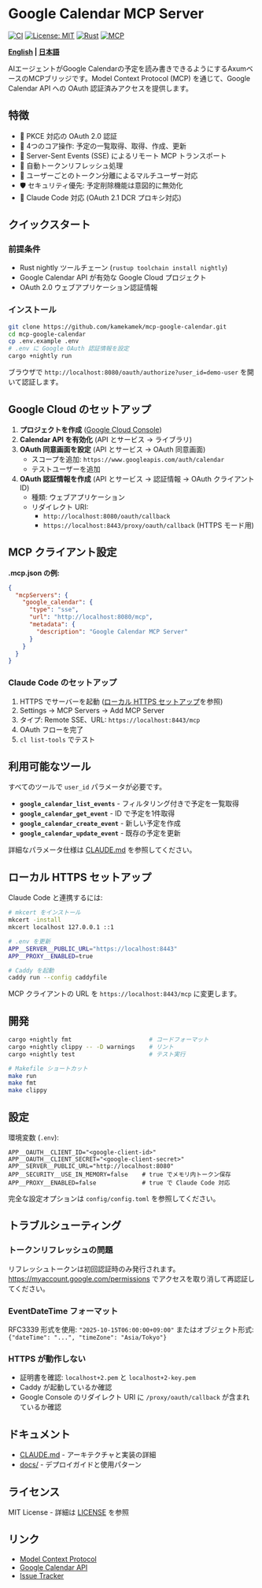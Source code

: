 # Google Calendar MCP Server

[![CI](https://github.com/kamekamek/mcp-google-calendar/workflows/CI/badge.svg)](https://github.com/kamekamek/mcp-google-calendar/actions/workflows/ci.yml)
[![License: MIT](https://img.shields.io/badge/License-MIT-blue.svg)](LICENSE)
[![Rust](https://img.shields.io/badge/rust-nightly-orange.svg)](https://www.rust-lang.org/)
[![MCP](https://img.shields.io/badge/MCP-0.8.1-green.svg)](https://modelcontextprotocol.io/)

**[English](README.md) | [日本語](README.ja.md)**

AIエージェントがGoogle Calendarの予定を読み書きできるようにするAxumベースのMCPブリッジです。Model Context Protocol (MCP) を通じて、Google Calendar API への OAuth 認証済みアクセスを提供します。

## 特徴

- 🔐 PKCE 対応の OAuth 2.0 認証
- 📅 4つのコア操作: 予定の一覧取得、取得、作成、更新
- 🚀 Server-Sent Events (SSE) によるリモート MCP トランスポート
- 🔄 自動トークンリフレッシュ処理
- 👥 ユーザーごとのトークン分離によるマルチユーザー対応
- 🛡️ セキュリティ優先: 予定削除機能は意図的に無効化
- 🔌 Claude Code 対応 (OAuth 2.1 DCR プロキシ対応)

## クイックスタート

### 前提条件

- Rust nightly ツールチェーン (`rustup toolchain install nightly`)
- Google Calendar API が有効な Google Cloud プロジェクト
- OAuth 2.0 ウェブアプリケーション認証情報

### インストール

```bash
git clone https://github.com/kamekamek/mcp-google-calendar.git
cd mcp-google-calendar
cp .env.example .env
# .env に Google OAuth 認証情報を設定
cargo +nightly run
```

ブラウザで `http://localhost:8080/oauth/authorize?user_id=demo-user` を開いて認証します。

## Google Cloud のセットアップ

1. **プロジェクトを作成** ([Google Cloud Console](https://console.cloud.google.com/))
2. **Calendar API を有効化** (API とサービス → ライブラリ)
3. **OAuth 同意画面を設定** (API とサービス → OAuth 同意画面)
   - スコープを追加: `https://www.googleapis.com/auth/calendar`
   - テストユーザーを追加
4. **OAuth 認証情報を作成** (API とサービス → 認証情報 → OAuth クライアント ID)
   - 種類: ウェブアプリケーション
   - リダイレクト URI:
     - `http://localhost:8080/oauth/callback`
     - `https://localhost:8443/proxy/oauth/callback` (HTTPS モード用)

## MCP クライアント設定

**.mcp.json の例:**

```json
{
  "mcpServers": {
    "google_calendar": {
      "type": "sse",
      "url": "http://localhost:8080/mcp",
      "metadata": {
        "description": "Google Calendar MCP Server"
      }
    }
  }
}
```

### Claude Code のセットアップ

1. HTTPS でサーバーを起動 ([ローカル HTTPS セットアップ](#ローカル-https-セットアップ)を参照)
2. Settings → MCP Servers → Add MCP Server
3. タイプ: Remote SSE、URL: `https://localhost:8443/mcp`
4. OAuth フローを完了
5. `cl list-tools` でテスト

## 利用可能なツール

すべてのツールで `user_id` パラメータが必要です。

- **`google_calendar_list_events`** - フィルタリング付きで予定を一覧取得
- **`google_calendar_get_event`** - ID で予定を1件取得
- **`google_calendar_create_event`** - 新しい予定を作成
- **`google_calendar_update_event`** - 既存の予定を更新

詳細なパラメータ仕様は [CLAUDE.md](CLAUDE.md) を参照してください。

## ローカル HTTPS セットアップ

Claude Code と連携するには:

```bash
# mkcert をインストール
mkcert -install
mkcert localhost 127.0.0.1 ::1

# .env を更新
APP__SERVER__PUBLIC_URL="https://localhost:8443"
APP__PROXY__ENABLED=true

# Caddy を起動
caddy run --config caddyfile
```

MCP クライアントの URL を `https://localhost:8443/mcp` に変更します。

## 開発

```bash
cargo +nightly fmt                      # コードフォーマット
cargo +nightly clippy -- -D warnings    # リント
cargo +nightly test                     # テスト実行

# Makefile ショートカット
make run
make fmt
make clippy
```

## 設定

環境変数 (`.env`):

```env
APP__OAUTH__CLIENT_ID="<google-client-id>"
APP__OAUTH__CLIENT_SECRET="<google-client-secret>"
APP__SERVER__PUBLIC_URL="http://localhost:8080"
APP__SECURITY__USE_IN_MEMORY=false    # true でメモリ内トークン保存
APP__PROXY__ENABLED=false             # true で Claude Code 対応
```

完全な設定オプションは `config/config.toml` を参照してください。

## トラブルシューティング

### トークンリフレッシュの問題
リフレッシュトークンは初回認証時のみ発行されます。https://myaccount.google.com/permissions でアクセスを取り消して再認証してください。

### EventDateTime フォーマット
RFC3339 形式を使用: `"2025-10-15T06:00:00+09:00"` またはオブジェクト形式: `{"dateTime": "...", "timeZone": "Asia/Tokyo"}`

### HTTPS が動作しない
- 証明書を確認: `localhost+2.pem` と `localhost+2-key.pem`
- Caddy が起動しているか確認
- Google Console のリダイレクト URI に `/proxy/oauth/callback` が含まれているか確認

## ドキュメント

- [CLAUDE.md](CLAUDE.md) - アーキテクチャと実装の詳細
- [docs/](docs/) - デプロイガイドと使用パターン

## ライセンス

MIT License - 詳細は [LICENSE](LICENSE) を参照

## リンク

- [Model Context Protocol](https://modelcontextprotocol.io/)
- [Google Calendar API](https://developers.google.com/calendar/api)
- [Issue Tracker](https://github.com/kamekamek/mcp-google-calendar/issues)
